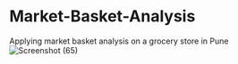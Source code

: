 # Market-Basket-Analysis
Applying market basket analysis on a grocery store in Pune
![Screenshot (65)](https://github.com/sakshimandhana5/Market-Basket-Analysis/assets/91475494/da531d4f-1e5b-4d8c-93c4-f4775b4c0b79)

